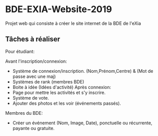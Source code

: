 # BDE-EXIA-Website-2019
Projet web qui consiste à créer le site internet de la BDE de l'eXia

## Tâches à réaliser
Pour étudiant:

Avant l'inscription/connexion:
- Système de connexion/inscription. (Nom,Prénom,Centre) & (Mot de passe avec une maj)
- Systèmes de rank (membres BDE)
- Boite à idée (Idées d'activité)
Après connexion:
- Page pour mettre les activités et s'y inscrire.
- Système de vote.
- Ajouter des photos et les voir (événements passés).


Membres du BDE:
- Créer un événement (Nom, Image, Date), ponctuelle ou récurrente, payante ou gratuite.
